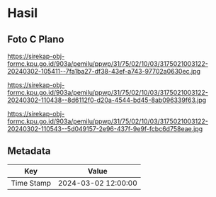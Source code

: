 # Hasil

## Foto C Plano

https://sirekap-obj-formc.kpu.go.id/903a/pemilu/ppwp/31/75/02/10/03/3175021003122-20240302-105411--7fa1ba27-df38-43ef-a743-97702a0630ec.jpg

https://sirekap-obj-formc.kpu.go.id/903a/pemilu/ppwp/31/75/02/10/03/3175021003122-20240302-110438--8d6112f0-d20a-4544-bd45-8ab096339f63.jpg

https://sirekap-obj-formc.kpu.go.id/903a/pemilu/ppwp/31/75/02/10/03/3175021003122-20240302-110543--5d049157-2e96-437f-9e9f-fcbc6d758eae.jpg


## Metadata

| Key        | Value               |
| ---------- | ------------------- |
| Time Stamp | 2024-03-02 12:00:00 |




